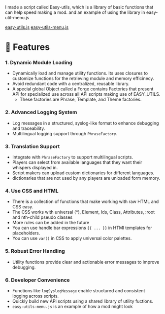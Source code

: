 I made  a script called Easy-utils, which is a library of basic functions that can help speed making a mod. and an example of using the library in easy-util-menu.js


[easy-utils.js](https://github.com/Tougher-Together-Gaming/roll20-api-scripts/blob/main/src/easy-utils/easy-utils.js)
[easy-utils-menu.js](https://github.com/Tougher-Together-Gaming/roll20-api-scripts/blob/main/src/easy-utils/easy-utils-menu.js)

# 📜 **Features**

### 1. **Dynamic Module Loading**
- Dynamically load and manage utility functions. Its uses closures to customize functions for the retrieving module and memory efficinecy.
- Avoid redundant code with a centralized, reusable library.
- A special global Object called a Forge contains Factories that present API for specialized use across all APi scripts making use of EASY_UTILS.
	- These factories are Phrase, Template, and Theme factories.

### 2. **Advanced Logging System**
- Log messages in a structured, syslog-like format to enhance debugging and traceability.
- Multilingual logging support through `PhraseFactory`.

### 3. **Translation Support**
- Integrate with `PhraseFactory` to support multilingual scripts.
- Players can select from available languages that they want their whispers displayed in.
- Script makers can upload custom dictionaries for different languages.
- dictionaries that are not used by any players are unloaded form memory.

### 4. **Use CSS and HTML**
- There is a collection of functions that make working with raw HTML and CSS easy.
- The CSS works with universal (*), Element, Ids, Class, Attributes, :root and nth-child pseudo classes
- More rules can be added in the future
- You can use handle bar expressions `{{ ... }}` in HTMl templates for placeholders.
- You can use `var()` in CSS to apply universal color palettes.

### 5. **Robust Error Handling**
- Utility functions provide clear and actionable error messages to improve debugging.

### 6. **Developer Convenience**
- Functions like `logSyslogMessage` enable structured and consistent logging across scripts.
- Quickly build new APi scripts using a shared library of utility fuctions.
- `easy-utils-menu.js` is an example of how a mod might look
